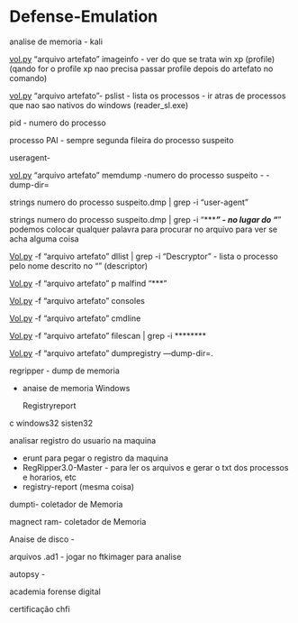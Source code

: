 # Defense-Emulation

analise de memoria - kali 

[vol.py](http://vol.py) “arquivo artefato” imageinfo - ver do que se trata win xp (profile) (qando for o profile xp nao precisa passar profile depois do artefato no comando)

[vol.py](http://vol.py) “arquivo artefato”- pslist - lista os processos - ir atras de processos que nao sao nativos do windows (reader_sl.exe)

pid - numero do processo

processo PAI - sempre segunda fileira do processo suspeito

useragent-

[vol.py](http://vol.py) “arquivo artefato” memdump -numero do processo suspeito  - -dump-dir=

strings numero do processo suspeito.dmp | grep -i “user-agent”

strings numero do processo suspeito.dmp | grep -i “******” - no lugar do “***” podemos colocar qualquer palavra para procurar no arquivo para ver se acha alguma coisa

[Vol.py](http://Vol.py) -f “arquivo artefato” dllist | grep -i “Descryptor” - lista o processo pelo nome descrito no “” (descriptor)

[Vol.py](http://Vol.py) -f “arquivo artefato” p malfind “***”

[Vol.py](http://Vol.py) -f “arquivo artefato” consoles 

[Vol.py](http://Vol.py) -f “arquivo artefato” cmdline 

[Vol.py](http://Vol.py) -f “arquivo artefato” filescan | grep -i ******** 

[Vol.py](http://Vol.py) -f “arquivo artefato” dumpregistry —dump-dir=.

regripper - dump de memoria

- anaise de memoria Windows
    
    Registryreport 
    

c windows32 sisten32

analisar registro do usuario na maquina

- erunt para pegar o registro da maquina
- RegRipper3.0-Master - para ler os arquivos e gerar o txt dos processos e horarios, etc
- registry-report (mesma coisa)

dumpti-  coletador de Memoria

magnect ram-  coletador de Memoria

Anaise de disco - 

arquivos .ad1 - jogar no ftkimager para analise 

autopsy - 

academia forense digital

certificação chfi
